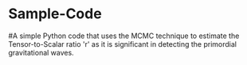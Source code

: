 # Sample-Code
#A simple Python code that uses the MCMC technique to estimate the Tensor-to-Scalar ratio  'r' as it is significant in detecting the primordial gravitational waves.

